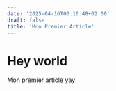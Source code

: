 ```yaml
---
date: '2025-04-16T00:10:48+02:00'
draft: false
title: 'Mon Premier Article'
---
```


# Hey world

Mon premier article yay
